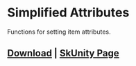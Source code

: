 # Simplified Attributes
Functions for setting item attributes.

## [Download](https://chris1111.github.io/DownGit/#/home?url=https://github.com/erenkarakal/SkriptHarbor/blob/main/resources/SimplifiedAttributes/simplified-attributes.sk) | [SkUnity Page](https://forums.skunity.com/resources/simplified-attributes.1537/)